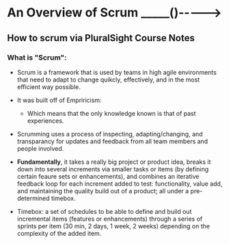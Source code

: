 # An Overview of Scrum _____()----->

## How to scrum via PluralSight Course Notes


### What is "Scrum":
* Scrum is a framework that is used by teams in high agile environments that need to adapt to change quikcly, effectively, and in the most efficient way possible.
* It was built off of Empriricism: 
  * Which means that the only knowledge known is that of past experiences. 
* Scrumming uses a process of inspecting, adapting/changing, and transparancy for updates and feedback from all team members and people involved.

* **Fundamentally**, it takes a really big project or product idea, breaks it down into several increments via smaller tasks or items (by defining certain feaure sets or enhancements), and combines an iterative feedback loop for each increment added to test: functionality, value add, and maintaining the quality build out of a product; all under a pre-determined timebox.
 * Timebox: a set of schedules to be able to define and build out incremental items (features or enhancements) through a series of sprints per item (30 min, 2 days, 1 week, 2 weeks) depending on the complexity of the added item.
